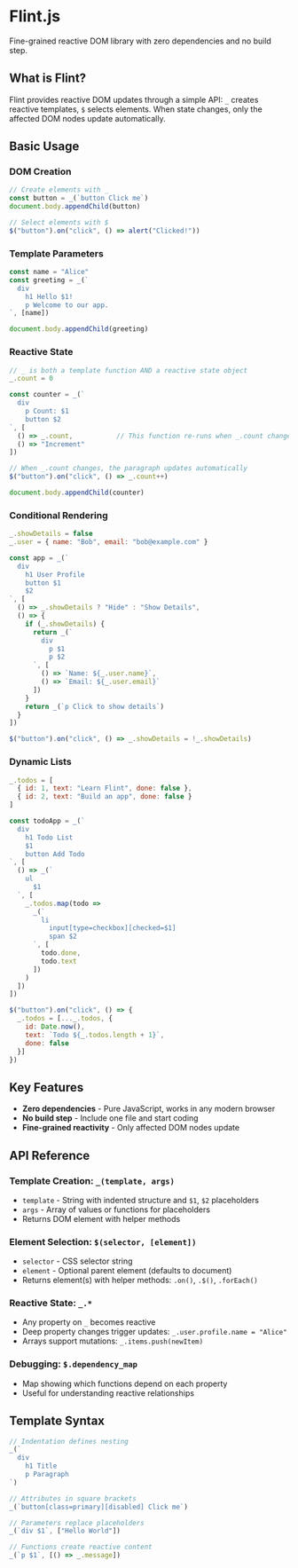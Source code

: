 # Flint.js

Fine-grained reactive DOM library with zero dependencies and no build step.

## What is Flint?

Flint provides reactive DOM updates through a simple API: `_` creates reactive templates, `$` selects elements. When state changes, only the affected DOM nodes update automatically.

## Basic Usage

### DOM Creation

```javascript
// Create elements with _
const button = _(`button Click me`)
document.body.appendChild(button)

// Select elements with $
$("button").on("click", () => alert("Clicked!"))
```

### Template Parameters

```javascript
const name = "Alice"
const greeting = _(`
  div
    h1 Hello $1!
    p Welcome to our app.
`, [name])

document.body.appendChild(greeting)
```

### Reactive State

```javascript
// _ is both a template function AND a reactive state object
_.count = 0

const counter = _(`
  div
    p Count: $1
    button $2
`, [
  () => _.count,           // This function re-runs when _.count changes
  () => "Increment"
])

// When _.count changes, the paragraph updates automatically
$("button").on("click", () => _.count++)

document.body.appendChild(counter)
```

### Conditional Rendering

```javascript
_.showDetails = false
_.user = { name: "Bob", email: "bob@example.com" }

const app = _(`
  div
    h1 User Profile
    button $1
    $2
`, [
  () => _.showDetails ? "Hide" : "Show Details",
  () => {
    if (_.showDetails) {
      return _(`
        div
          p $1
          p $2
      `, [
        () => `Name: ${_.user.name}`,
        () => `Email: ${_.user.email}`
      ])
    }
    return _(`p Click to show details`)
  }
])

$("button").on("click", () => _.showDetails = !_.showDetails)
```

### Dynamic Lists

```javascript
_.todos = [
  { id: 1, text: "Learn Flint", done: false },
  { id: 2, text: "Build an app", done: false }
]

const todoApp = _(`
  div
    h1 Todo List
    $1
    button Add Todo
`, [
  () => _(`
    ul
      $1
  `, [
    _.todos.map(todo => 
      _(`
        li
          input[type=checkbox][checked=$1]
          span $2
      `, [
        todo.done,
        todo.text
      ])
    )
  ])
])

$("button").on("click", () => {
  _.todos = [..._.todos, {
    id: Date.now(),
    text: `Todo ${_.todos.length + 1}`,
    done: false
  }]
})
```

## Key Features

- **Zero dependencies** - Pure JavaScript, works in any modern browser
- **No build step** - Include one file and start coding
- **Fine-grained reactivity** - Only affected DOM nodes update

## API Reference

### Template Creation: `_(template, args)`
- `template` - String with indented structure and `$1`, `$2` placeholders
- `args` - Array of values or functions for placeholders
- Returns DOM element with helper methods

### Element Selection: `$(selector, [element])`
- `selector` - CSS selector string
- `element` - Optional parent element (defaults to document)
- Returns element(s) with helper methods: `.on()`, `.$()`, `.forEach()`

### Reactive State: `_.*`
- Any property on `_` becomes reactive
- Deep property changes trigger updates: `_.user.profile.name = "Alice"`
- Arrays support mutations: `_.items.push(newItem)`

### Debugging: `$.dependency_map`
- Map showing which functions depend on each property
- Useful for understanding reactive relationships

## Template Syntax

```javascript
// Indentation defines nesting
_(`
  div
    h1 Title
    p Paragraph
`)

// Attributes in square brackets
_(`button[class=primary][disabled] Click me`)

// Parameters replace placeholders
_(`div $1`, ["Hello World"])

// Functions create reactive content
_(`p $1`, [() => _.message])
```